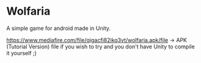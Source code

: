 # Wolfaria
A simple game for android made in Unity.

https://www.mediafire.com/file/qigacfi82ikq3vt/wolfaria.apk/file -> APK (Tutorial Version) file if you wish to try and you don't have Unity to compile it yourself ;)
